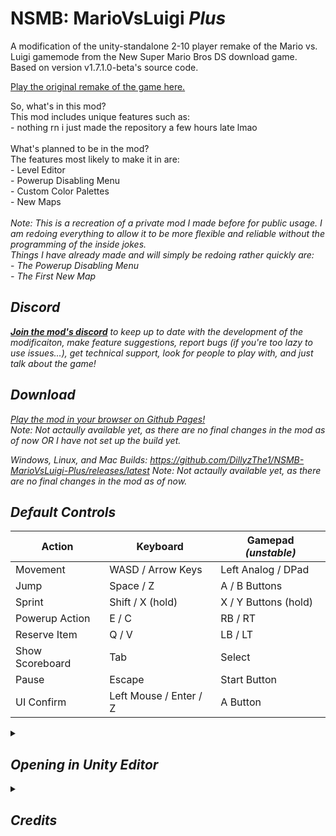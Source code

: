 # NSMB: MarioVsLuigi *Plus*
A modification of the unity-standalone 2-10 player remake of the Mario vs. Luigi gamemode from the New Super Mario Bros DS download game.<br>
Based on version v1.7.1.0-beta's source code.

<a href="https://github.com/ipodtouch0218/NSMB-MarioVsLuigi/">Play the original remake of the game here.<a/>

<section>
So, what's in this mod?<br>
This mod includes unique features such as:<br>
- nothing rn i just made the repository a few hours late lmao<br>
</section>
<br>
<section>
What's planned to be in the mod?<br>
The features most likely to make it in are:<br>
- Level Editor<br>
- Powerup Disabling Menu<br>
- Custom Color Palettes<br>
- New Maps<br>
</section>
<br>
<section>
<i>Note: This is a recreation of a private mod I made before for public usage. I am redoing everything to allow it to be more flexible and reliable without the programming of the inside jokes.</i><br>
<i>Things I have already made and will simply be redoing rather quickly are:</i><br>
- <i>The Powerup Disabling Menu<i/><br>
- <i>The First New Map<i/>
</section>

## Discord
[**Join the mod's discord**](https://discord.gg/49NFTwcYgZ) to keep up to date with the development of the modificaiton, make feature suggestions, report bugs (if you're too lazy to use issues...), get technical support, look for people to play with, and just talk about the game!

## Download

[Play the mod in your browser on Github Pages!](https://www.youtube.com/watch?v=dQw4w9WgXcQ)<br>
<i>Note: Not actaully available yet, as there are no final changes in the mod as of now OR I have not set up the build yet.<i/>

Windows, Linux, and Mac Builds: https://github.com/DillyzThe1/NSMB-MarioVsLuigi-Plus/releases/latest
<i>Note: Not actaully available yet, as there are no final changes in the mod as of now.<i/>

## Default Controls
| Action | Keyboard | Gamepad *(unstable)* |
| --- | --- | --- |
| Movement | WASD / Arrow Keys | Left Analog / DPad |
| Jump | Space / Z | A / B Buttons |
| Sprint | Shift / X (hold) | X / Y Buttons (hold) |
| Powerup Action | E / C | RB / RT |
| Reserve Item | Q / V | LB / LT |
| Show Scoreboard | Tab | Select |
| Pause | Escape | Start Button |
| UI Confirm | Left Mouse / Enter / Z | A Button |

<details>
  <summary><h2>Opening in Unity Editor</h2></summary>

1. Install Unity 2022.1.16f1 (or newer) via Unity Hub (Installs > Install Editor > Scroll to bottom)
2. Download and install [git](https://git-scm.com/downloads). Do NOT use the .zip download, as it will cause errors within Unity.
3. Open Command Prompt (Windows) or Terminal (MacOS / Linux)
4. Navigate to the folder you want the source code to be in using `cd <path>`. For example, `cd %USERPROFILE%\Documents` will save it in My Documents.
5. Clone the repository by running `git clone https://github.com/DillyzThe1/NSMB-MarioVsLuigi-Plus.git` in the Command Prompt / Terminal
  - Optionally, [fork the repository](https://github.com/DillyzThe1/NSMB-MarioVsLuigi-Plus/fork)
6. Open the project in Unity Hub (gray "Open" button in top right)
7. Change the Unity Editor to use your computer's platform in File > Build Settings
8. Create a build using "Build and Run" inside File > Build Settings, or Ctrl+B

</details>
<details>
  <summary><h2>Credits</h2></summary>

### Original Content:
* New Super Mario Bros.
* New Super Mario Bros. Wii
* Super Mario Maker 2

## Mod Contributors:
* [@DillyzThe1](https://github.com/DillyzThe1)
### Base Game Contributors:
* [@ipodtouch0218](https://github.com/ipodtouch0218)
* @GradedWarrior
* [@TheMoogle](https://github.com/TheMoogle)
* [@Skillz](https://github.com/Skillz808)
* [@skarph](https://github.com/skarph)
* [@Zest](https://github.com/zestydevy)
* [@kittenchilly](https://github.com/kittenchilly)
* [@Amy54Desu](https://github.com/Amy54Desu)
* [@Kraken](https://github.com/KrakHub)
* [@ShadowWalker13](https://github.com/ShadowWalker13)
* [@GithubSPerez](https://github.com/GithubSPerez)
* [@mindnomad](https://github.com/mindnomad)

### Base Game Music:
* [RENREN](https://mistajub.bandcamp.com/)

### Base Game QA Testing:
* TheCyVap
* Shadow_Walker13
  
## Modded Level Design:
* [@DillyzThe1](https://github.com/DillyzThe1)
### Base Game Level Design:
* Skarph
* TheCyVap
* mindnomad
 
### Rippers:
  
* Demon2Warrior (Background)
* VentureSonic (Background)
* Keira (Background)
* Ohthatguy (Background)
* Poudink (Tiles)
* Someone (Tiles)
* Hiccup (Tiles)
* Jouv (Tiles)
* Mr-SUGOI (Tiles)
* mindnomad (Tiles/Sound)
* Symbolcom (Enemies)
* Mr. C (Enemies)
* Ragey (Enemies)
* Technokami (Enemies)
* A Refracted Swindler (UI)
* Treeki (UI)
* Double S (Models)
* KartMakerBrosU (Models)
* TeridaxXDOO1 (Models)
* Skarph (Models/Sound)
* LukeWarnut (Sound)
* Luke Hackett (Sound)

</details>
